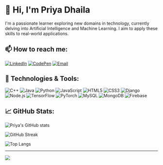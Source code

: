 # 👋 Hi, I'm Priya Dhaila

I'm a passionate learner exploring new domains in technology, currently delving into Artificial Intelligence and Machine Learning. I aim to apply these skills to real-world applications.

## 📫 How to reach me:

[![LinkedIn](https://img.shields.io/badge/LinkedIn-%230077B5.svg?logo=linkedin&logoColor=white)](https://www.linkedin.com/in/priya-dhaila-616016264/) [![CodePen](https://img.shields.io/badge/CodePen-000000?logo=codepen&logoColor=white)](https://codepen.io/Priya-Dhaila) [![Email](https://img.shields.io/badge/Email-D14836?logo=gmail&logoColor=white)](mailto:priyadhaila71@gmail.com)

## 🔧 Technologies & Tools:

![C++](https://img.shields.io/badge/C++-%2300599C.svg?style=for-the-badge&logo=c%2B%2B&logoColor=white) ![Java](https://img.shields.io/badge/Java-%23ED8B00.svg?style=for-the-badge&logo=openjdk&logoColor=white) ![Python](https://img.shields.io/badge/Python-3670A0?style=for-the-badge&logo=python&logoColor=ffdd54) ![JavaScript](https://img.shields.io/badge/JavaScript-%23323330.svg?style=for-the-badge&logo=javascript&logoColor=%23F7DF1E) ![HTML5](https://img.shields.io/badge/HTML5-%23E34F26.svg?style=for-the-badge&logo=html5&logoColor=white) ![CSS3](https://img.shields.io/badge/CSS3-%231572B6.svg?style=for-the-badge&logo=css3&logoColor=white) ![Django](https://img.shields.io/badge/Django-%23092E20.svg?style=for-the-badge&logo=django&logoColor=white) ![Node.js](https://img.shields.io/badge/Node.js-6DA55F?style=for-the-badge&logo=node.js&logoColor=white) ![TensorFlow](https://img.shields.io/badge/TensorFlow-%23FF6F00.svg?style=for-the-badge&logo=TensorFlow&logoColor=white) ![PyTorch](https://img.shields.io/badge/PyTorch-%23EE4C2C.svg?style=for-the-badge&logo=PyTorch&logoColor=white) ![MySQL](https://img.shields.io/badge/MySQL-4479A1.svg?style=for-the-badge&logo=mysql&logoColor=white) ![MongoDB](https://img.shields.io/badge/MongoDB-%234ea94b.svg?style=for-the-badge&logo=mongodb&logoColor=white) ![Firebase](https://img.shields.io/badge/Firebase-%23039BE5.svg?style=for-the-badge&logo=firebase)

## 📈 GitHub Stats:

![Priya's GitHub stats](https://github-readme-stats.vercel.app/api?username=Priyadhaila01&show_icons=true&theme=dark&hide_border=false)

![GitHub Streak](https://github-readme-streak-stats.herokuapp.com/?user=Priyadhaila01&theme=dark&hide_border=false)

![Top Langs](https://github-readme-stats.vercel.app/api/top-langs/?username=Priyadhaila01&layout=compact&theme=dark&hide_border=false)

---
[![](https://visitcount.itsvg.in/api?id=Priyadhaila01&icon=0&color=0)](https://visitcount.itsvg.in)

<!-- Proudly created with GPRM ( https://gprm.itsvg.in ) -->

